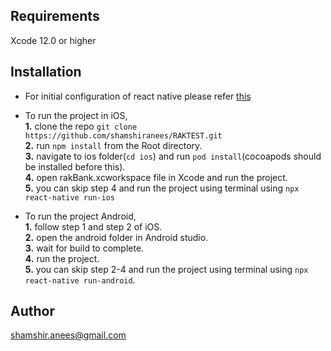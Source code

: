 

## Requirements

Xcode 12.0 or higher

## Installation

* For initial configuration of react native please refer [this](https://reactnative.dev/docs/environment-setup)
* To run the project in iOS, <br>
    **1.** clone the repo `git clone https://github.com/shamshiranees/RAKTEST.git`<br>
    **2.** run `npm install` from the Root directory.<br>
    **3.** navigate to ios folder(`cd ios`) and run `pod install`(cocoapods should be installed before this).<br>
    **4.** open rakBank.xcworkspace file in Xcode and run the project.<br>
    **5.** you can skip step 4 and run the project using terminal using `npx react-native run-ios`<br>


* To run the project Android,<br> 
    **1.** follow step 1 and step 2 of iOS.<br>
    **2.** open the android folder in Android studio.<br>
    **3.** wait for build to complete.<br>
    **4.** run the project.<br>
    **5.** you can skip step 2-4 and run the project using terminal using `npx react-native run-android`.<br>



## Author
 shamshir.anees@gmail.com